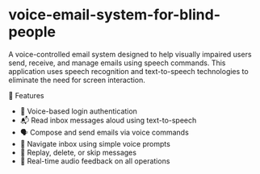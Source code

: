 # voice-email-system-for-blind-people

A voice-controlled email system designed to help visually impaired users send, receive, and manage emails using speech commands. This application uses speech recognition and text-to-speech technologies to eliminate the need for screen interaction.

🧠 Features

- 🔑 Voice-based login authentication
- 📬 Read inbox messages aloud using text-to-speech
- 🗣️ Compose and send emails via voice commands
- 📂 Navigate inbox using simple voice prompts
- 🔁 Replay, delete, or skip messages
- 📡 Real-time audio feedback on all operations
